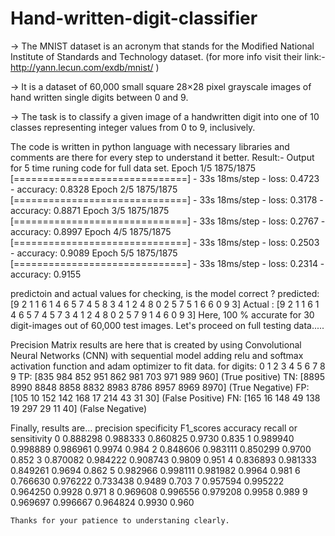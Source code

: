 # Hand-written-digit-classifier

-> The MNIST dataset is an acronym that stands for the Modified National Institute of Standards and Technology dataset.
(for more info visit their link:- http://yann.lecun.com/exdb/mnist/ )

-> It is a dataset of 60,000 small square 28×28 pixel grayscale images of hand written single digits between 0 and 9.

-> The task is to classify a given image of a handwritten digit into one of 10 classes representing integer values from 0 to 9, inclusively.


The code is written in python language with necessary libraries and comments are there for every step to understand it better. 
Result:-
  Output for 5 time runing code for full data set.
  Epoch 1/5
  1875/1875 [==============================] - 33s 18ms/step - loss: 0.4723 - accuracy: 0.8328
  Epoch 2/5
  1875/1875 [==============================] - 33s 18ms/step - loss: 0.3178 - accuracy: 0.8871
  Epoch 3/5
  1875/1875 [==============================] - 33s 18ms/step - loss: 0.2767 - accuracy: 0.8997
  Epoch 4/5
  1875/1875 [==============================] - 33s 18ms/step - loss: 0.2503 - accuracy: 0.9089
  Epoch 5/5
  1875/1875 [==============================] - 33s 18ms/step - loss: 0.2314 - accuracy: 0.9155

  predictoin and actual values for checking, is the model correct ?
  predicted:	 [9 2 1 1 6 1 4 6 5 7 4 5 8 3 4 1 2 4 8 0 2 5 7 5 1 6 6 0 9 3]
  Actual :	 [9 2 1 1 6 1 4 6 5 7 4 5 7 3 4 1 2 4 8 0 2 5 7 9 1 4 6 0 9 3]
  Here, 100 % accurate for 30 digit-images out of 60,000 test images.
  Let's proceed on full testing data.....

  Precision Matrix results are here that is created by using Convolutional Neural Networks (CNN) with sequential model adding relu and softmax activation function and adam optimizer to fit data.
  for digits: 0   1   2   3   4   5   6   7   8   9
    TP: [835 984 852 951 862 981 703 971 989 960]    (True positive)
    TN: [8895 8990 8848 8858 8832 8983 8786 8957 8969 8970]  (True Negative)
    FP: [105  10 152 142 168  17 214  43  31  30]    (False Positive)
    FN: [165  16 148  49 138  19 297  29  11  40]    (False Negative)
    
   Finally, results are...
    	  precision specificity F1_scores 	accuracy 	recall or sensitivity
    0 	0.888298 	0.988333  	0.860825  	0.9730 	    0.835
    1 	0.989940 	0.998889  	0.986961 	  0.9974    	0.984
    2 	0.848606 	0.983111  	0.850299  	0.9700 	    0.852
    3 	0.870082 	0.984222   	0.908743  	0.9809 	    0.951
    4 	0.836893 	0.981333 	  0.849261  	0.9694 	    0.862
    5 	0.982966 	0.998111  	0.981982  	0.9964 	    0.981
    6 	0.766630 	0.976222  	0.733438  	0.9489 	    0.703
    7 	0.957594 	0.995222  	0.964250  	0.9928 	    0.971
    8 	0.969608 	0.996556  	0.979208   	0.9958 	    0.989
    9 	0.969697 	0.996667  	0.964824  	0.9930 	    0.960
    
    Thanks for your patience to understaning clearly. 
